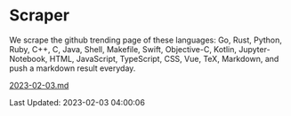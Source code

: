 # Scraper

We scrape the github trending page of these languages: Go, Rust, Python, Ruby, C++, C, Java, Shell, Makefile, Swift, Objective-C, Kotlin, Jupyter-Notebook, HTML, JavaScript, TypeScript, CSS, Vue, TeX, Markdown, and push a markdown result everyday.

[2023-02-03.md](https://github.com/yangwenmai/github-trending-backup/blob/master/2023-02-03.md)

Last Updated: 2023-02-03 04:00:06
